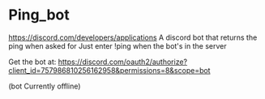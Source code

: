 # Ping_bot
https://discord.com/developers/applications
A discord bot that returns the ping when asked for 
Just enter !ping when the bot's in the server

Get the bot at:
https://discord.com/oauth2/authorize?client_id=757986810256162958&permissions=8&scope=bot

(bot Currently offline)
